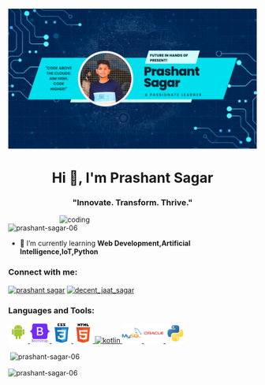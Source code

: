 ![logo](https://github.com/Prashant-Sagar-06/Prashant-Sagar-06/blob/main/Prashant%20Sagar.png)
<h1 align="center">Hi 👋, I'm Prashant Sagar</h1>
<h3 align="center">"Innovate. Transform. Thrive."</h3>
<img align="right" alt ="coding" width="400" src="https://cdn.dribbble.com/users/1059583/screenshots/4171367/coding-freak.gif"

<p align="left"> <img src="https://komarev.com/ghpvc/?username=prashant-sagar-06&label=Profile%20views&color=0e75b6&style=flat" alt="prashant-sagar-06" /> </p>

- 🌱 I’m currently learning **Web Development,Artificial Intelligence,IoT,Python**

<h3 align="left">Connect with me:</h3>
<p align="left">
<a href="https://linkedin.com/in/prashant sagar" target="blank"><img align="center" src="https://raw.githubusercontent.com/rahuldkjain/github-profile-readme-generator/master/src/images/icons/Social/linked-in-alt.svg" alt="prashant sagar" height="30" width="40" /></a>
<a href="https://instagram.com/@decent_jaat_sagar" target="blank"><img align="center" src="https://raw.githubusercontent.com/rahuldkjain/github-profile-readme-generator/master/src/images/icons/Social/instagram.svg" alt="decent_jaat_sagar" height="30" width="40" /></a>
</p>

<h3 align="left">Languages and Tools:</h3>
<p align="left"> <a href="https://developer.android.com" target="_blank" rel="noreferrer"> <img src="https://raw.githubusercontent.com/devicons/devicon/master/icons/android/android-original-wordmark.svg" alt="android" width="40" height="40"/> </a> <a href="https://getbootstrap.com" target="_blank" rel="noreferrer"> <img src="https://raw.githubusercontent.com/devicons/devicon/master/icons/bootstrap/bootstrap-plain-wordmark.svg" alt="bootstrap" width="40" height="40"/> </a> <a href="https://www.w3schools.com/css/" target="_blank" rel="noreferrer"> <img src="https://raw.githubusercontent.com/devicons/devicon/master/icons/css3/css3-original-wordmark.svg" alt="css3" width="40" height="40"/> </a> <a href="https://www.w3.org/html/" target="_blank" rel="noreferrer"> <img src="https://raw.githubusercontent.com/devicons/devicon/master/icons/html5/html5-original-wordmark.svg" alt="html5" width="40" height="40"/> </a> <a href="https://kotlinlang.org" target="_blank" rel="noreferrer"> <img src="https://www.vectorlogo.zone/logos/kotlinlang/kotlinlang-icon.svg" alt="kotlin" width="40" height="40"/> </a> <a href="https://www.mysql.com/" target="_blank" rel="noreferrer"> <img src="https://raw.githubusercontent.com/devicons/devicon/master/icons/mysql/mysql-original-wordmark.svg" alt="mysql" width="40" height="40"/> </a> <a href="https://www.oracle.com/" target="_blank" rel="noreferrer"> <img src="https://raw.githubusercontent.com/devicons/devicon/master/icons/oracle/oracle-original.svg" alt="oracle" width="40" height="40"/> </a> <a href="https://www.python.org" target="_blank" rel="noreferrer"> <img src="https://raw.githubusercontent.com/devicons/devicon/master/icons/python/python-original.svg" alt="python" width="40" height="40"/> </a> </p>

<p>&nbsp;<img align="center" src="https://github-readme-stats.vercel.app/api?username=prashant-sagar-06&show_icons=true&locale=en" alt="prashant-sagar-06" /></p>

<p><img align="center" src="https://github-readme-streak-stats.herokuapp.com/?user=prashant-sagar-06&" alt="prashant-sagar-06" /></p>
